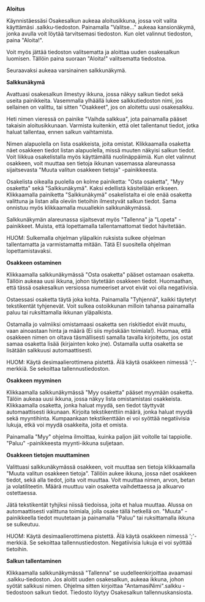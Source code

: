 **Aloitus**

Käynnistäessäsi Osakesalkun aukeaa aloitusikkuna, jossa voit valita käyttämäsi .salkku-tiedoston. Painamalla "Valitse..." aukeaa kansionäkymä, jonka avulla voit löytää tarvitsemasi tiedoston. Kun olet valinnut tiedoston, paina "Aloita!".

Voit myös jättää tiedoston valitsematta ja aloittaa uuden osakesalkun luomisen. Tällöin paina suoraan "Aloita!" valitsematta tiedostoa.

Seuraavaksi aukeaa varsinainen salkkunäkymä.

**Salkkunäkymä**

Avattuasi osakesalkun ilmestyy ikkuna, jossa näkyy salkun tiedot sekä useita painikkeita. Vasemmalla ylhäällä lukee salkkutiedoston nimi, jos sellainen on valittu, tai sitten "Osakkeet", jos on aloitettu uusi osakesalkku.

Heti nimen vieressä on painike "Vaihda salkkua", jota painamalla pääset takaisin aloitusikkunaan. Varmista kuitenkin, että olet tallentanut tiedot, jotka haluat tallentaa, ennen salkun vaihtamista.

Nimen alapuolella on lista osakkeista, joita omistat. Klikkaamalla osaketta näet osakkeen tiedot listan alapuolella, missä muuten näkyisi salkun tiedot. Voit liikkua osakelistalla myös käyttämällä nuolinäppäimiä. Kun olet valinnut osakkeen, voit muuttaa sen tietoja ikkunan vasemassa alareunassa sijaitsevasta "Muuta valitun osakkeen tietoja" -painikkeesta.

Osakelista oikealla puolella on kolme painiketta: "Osta osaketta", "Myy osaketta" sekä "Salkkunäkymä". Kaksi edellistä käsitellään erikseen. Klikkaamalla painiketta "Salkkunäkymä" osakelistalta ei ole enää osaketta valittuna ja listan alla oleviin tietoihin ilmestyvät salkun tiedot. Sama onnistuu myös klikkaamalla muuallekin salkkunäkymässä.

Salkkunäkymän alareunassa sijaitsevat myös "Tallenna" ja "Lopeta" -painikkeet. Muista, että lopettamalla tallentamattomat tiedot hävitetään.

HUOM: Sulkemalla ohjelman yläpalkin ruksista sulkee ohjelman tallentamatta ja varmistamatta mitään. Tätä EI suositella ohjelman lopettamistavaksi.

**Osakkeen ostaminen**

Klikkaamalla salkkunäkymässä "Osta osaketta" pääset ostamaan osaketta. Tällöin aukeaa uusi ikkuna, johon täytetään osakkeen tiedot. Huomaathan, että tässä osakesalkun versiossa numeeriset arvot eivät voi olla negatiivisia.

Ostaessasi osaketta täytä joka kohta. Painamalla "Tyhjennä", kaikki täytetyt tekstikentät tyhjenevät. Voit sulkea ostoikkunan milloin tahansa painamalla paluu tai ruksittamalla ikkunan yläpalkista.

Ostamalla jo valmiiksi omistamaasi osaketta sen riskitiedot eivät muutu, vaan ainoastaan hinta ja määrä (Ei siis myöskään toimiala!).
Huomaa, että osakkeen nimen on oltava täsmällisesti samalla tavalla kirjoitettu, jos ostat samaa osaketta lisää (kirjainten koko jne). Ostamalla uutta osaketta se lisätään salkkuusi automaattisesti.

HUOM: Käytä desimaalierottimena pistettä. Älä käytä osakkeen nimessä ';'-merkkiä. Se sekoittaa tallennustiedoston.

**Osakkeen myyminen**

Klikkaamalla salkkunäkymässä "Myy osaketta" pääset myymään osaketta. Tälöin aukeaa uusi ikkuna, jossa näkyy lista omistamistasi osakkeista. Klikkaamalla osaketta, jonka haluat myydä, sen tiedot täyttyvät automaattisesti ikkunaan. Kirjoita tekstikenttiin määrä, jonka haluat myydä sekä myyntihinta. Kumpaankaan tekstikenttään ei voi syöttää negatiivisia lukuja, etkä voi myydä osakkeita, joita et omista.

Painamalla "Myy" ohjelma ilmoittaa, kuinka paljon jäit voitolle tai tappiolle. "Paluu" -painikkeesta myynti-ikkuna suljetaan.

**Osakkeen tietojen muuttaminen**

Valittuasi salkkunäkymässä osakkeen, voit muuttaa sen tietoja klikkaamalla "Muuta valitun osakkeen tietoja". Tällöin aukee ikkuna, jossa näet osakkeen tiedot, sekä alla tiedot, joita voit muuttaa. Voit muuttaa nimen, arvon, betan ja volatiliteetin. Määrä muuttuu vain osaketta vaihdettaessa ja alkuarvo ostettaessa. 

Jätä tekstikentät tyhjiksi niissä tiedoissa, joita et halua muuttaa. Alussa on automaattisesti valittuna toimiala, jolla osake tällä hetkellä on. "Muuta" -painikkeella tiedot muutetaan ja painamalla "Paluu" tai ruksittamalla ikkuna se sulkeutuu.

HUOM: Käytä desimaalierottimena pistettä. Älä käytä osakkeen nimessä ';'-merkkiä. Se sekoittaa tallennustiedoston. Negatiivisia lukuja ei voi syöttää tietoihin.

**Salkun tallentaminen**

Klikkaamalla salkkunäkymässä "Tallenna" se uudelleenkirjoittaa avaamasi .salkku-tiedoston. Jos aloitit uuden osakesalkun, aukeaa ikkuna, johon syötät salkkusi nimen. Ohjelma sitten kirjoittaa "AntamasiNimi".salkku -tiedostoon salkun tiedot. Tiedosto löytyy Osakesalkun tallennuskansiosta.

